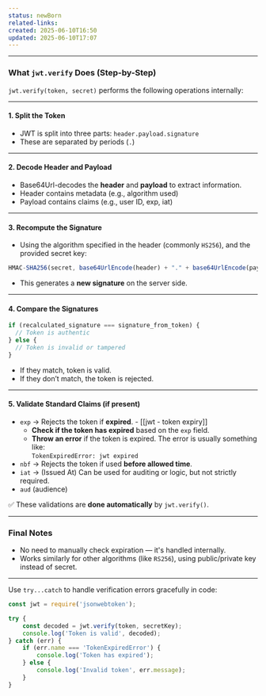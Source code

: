 ```yaml
---
status: newBorn
related-links: 
created: 2025-06-10T16:50
updated: 2025-06-10T17:07
---
```

---

### What `jwt.verify` Does (Step-by-Step)

`jwt.verify(token, secret)` performs the following operations internally:

---

#### 1. Split the Token

- JWT is split into three parts: `header.payload.signature`
- These are separated by periods (`.`)

---

#### 2. Decode Header and Payload

- Base64Url-decodes the **header** and **payload** to extract information.
- Header contains metadata (e.g., algorithm used)
- Payload contains claims (e.g., user ID, exp, iat)

---

#### 3. Recompute the Signature

- Using the algorithm specified in the header (commonly `HS256`), and the provided secret key:

```js
HMAC-SHA256(secret, base64UrlEncode(header) + "." + base64UrlEncode(payload))
```

- This generates a **new signature** on the server side.

---

#### 4. Compare the Signatures

```js
if (recalculated_signature === signature_from_token) {
  // Token is authentic
} else {
  // Token is invalid or tampered
}
```

- If they match, token is valid.
- If they don’t match, the token is rejected.

---

#### 5. Validate Standard Claims (if present)

- `exp` → Rejects the token if **expired**. - [[jwt - token expiry]]
	- **Check if the token has expired** based on the `exp` field.
	- **Throw an error** if the token is expired. The error is usually something like:  
			    `TokenExpiredError: jwt expired`
- `nbf` → Rejects the token if used **before allowed time**.
- `iat` → (Issued At) Can be used for auditing or logic, but not strictly required.
- `aud` (audience)

✅ These validations are **done automatically** by `jwt.verify()`.

---

### Final Notes

- No need to manually check expiration — it's handled internally.
- Works similarly for other algorithms (like `RS256`), using public/private key instead of secret.

---

Use `try...catch` to handle verification errors gracefully in code:

```js
const jwt = require('jsonwebtoken');

try {
    const decoded = jwt.verify(token, secretKey);
    console.log('Token is valid', decoded);
} catch (err) {
    if (err.name === 'TokenExpiredError') {
        console.log('Token has expired');
    } else {
        console.log('Invalid token', err.message);
    }
}
```

